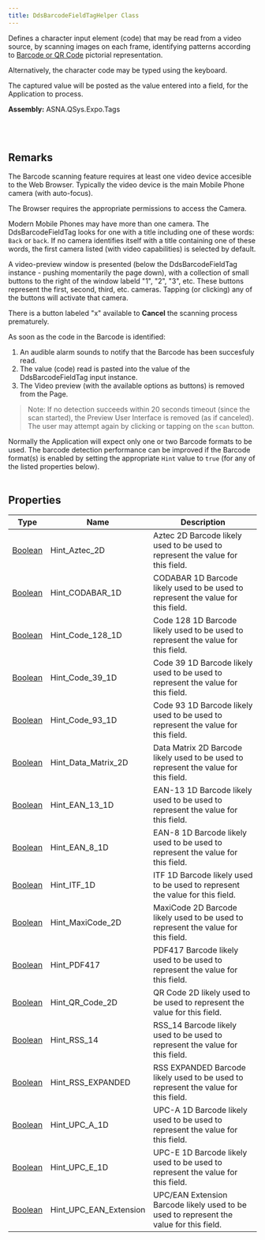 ```yaml
---
title: DdsBarcodeFieldTagHelper Class
---
```


Defines a character input element (code) that may be read from a video source, by scanning images on each frame, identifying patterns according to [Barcode or QR Code](https://qr.io/blog/barcode-vs-qr-code-101-ultimate-comparison/) pictorial representation.

Alternatively, the character code may be typed using the keyboard. 

The captured value will be posted as the value entered into a field, for the Application to process.

**Assembly:** ASNA.QSys.Expo.Tags

<br>
<br>

## Remarks

The Barcode scanning feature requires at least one video device accesible to the Web Browser. Typically the video device is the main Mobile Phone camera (with auto-focus).

The Browser requires the appropriate permissions to access the Camera.

Modern Mobile Phones may have more than one camera. The DdsBarcodeFieldTag looks for one with a title including one of these words: `Back` or `back`. If no camera identifies itself with a title containing one of these words, the first camera listed (with video capabilities) is selected by default.

A video-preview window is presented (below the DdsBarcodeFieldTag instance - pushing momentarily the page down), with a collection of small buttons to the right of the window labeld "1", "2", "3", etc. These buttons represent the first, second, third, etc. cameras. Tapping (or clicking) any of the buttons will activate that camera.

There is a button labeled "x" available to **Cancel** the scanning process prematurely.

As soon as the code in the Barcode is identified:

1. An audible alarm sounds to notify that the Barcode has been succesfuly read.
2. The value (code) read is pasted into the value of the DdsBarcodeFieldTag input instance. 
3. The Video preview (with the available options as buttons) is removed from the Page.

>Note: If no detection succeeds within 20 seconds timeout (since the scan started), the Preview User Interface is removed (as if canceled). The user may attempt again by clicking or tapping on the `scan` button.

Normally the Application will expect only one or two Barcode formats to be used. The barcode detection performance can be improved if the Barcode format(s) is enabled by setting the appropriate `Hint` value to `true` (for any of the listed properties below).
<br>
<br>

## Properties

| Type | Name | Description 
| --- | --- | --- 
| [Boolean](https://docs.microsoft.com/en-us/dotnet/api/system.boolean)  | Hint_Aztec_2D | Aztec 2D Barcode likely used to be used to represent the value for this field. 
| [Boolean](https://docs.microsoft.com/en-us/dotnet/api/system.boolean)  | Hint_CODABAR_1D | CODABAR 1D Barcode likely used to be used to represent the value for this field. 
| [Boolean](https://docs.microsoft.com/en-us/dotnet/api/system.boolean)  | Hint_Code_128_1D | Code 128 1D Barcode likely used to be used to represent the value for this field. 
| [Boolean](https://docs.microsoft.com/en-us/dotnet/api/system.boolean)  | Hint_Code_39_1D | Code 39 1D Barcode likely used to be used to represent the value for this field.
| [Boolean](https://docs.microsoft.com/en-us/dotnet/api/system.boolean)  | Hint_Code_93_1D | Code 93 1D Barcode likely used to be used to represent the value for this field. 
| [Boolean](https://docs.microsoft.com/en-us/dotnet/api/system.boolean)  | Hint_Data_Matrix_2D | Data Matrix 2D Barcode likely used to be used to represent the value for this field. 
| [Boolean](https://docs.microsoft.com/en-us/dotnet/api/system.boolean)  | Hint_EAN_13_1D | EAN-13 1D Barcode likely used to be used to represent the value for this field.
| [Boolean](https://docs.microsoft.com/en-us/dotnet/api/system.boolean)  | Hint_EAN_8_1D | EAN-8 1D Barcode likely used to be used to represent the value for this field. 
| [Boolean](https://docs.microsoft.com/en-us/dotnet/api/system.boolean)  | Hint_ITF_1D | ITF 1D Barcode likely used to be used to represent the value for this field. | 
| [Boolean](https://docs.microsoft.com/en-us/dotnet/api/system.boolean)  | Hint_MaxiCode_2D | MaxiCode 2D Barcode likely used to be used to represent the value for this field. 
| [Boolean](https://docs.microsoft.com/en-us/dotnet/api/system.boolean)  | Hint_PDF417 | PDF417 Barcode likely used to be used to represent the value for this field. | 
| [Boolean](https://docs.microsoft.com/en-us/dotnet/api/system.boolean)  | Hint_QR_Code_2D | QR Code 2D likely used to be used to represent the value for this field. | 
| [Boolean](https://docs.microsoft.com/en-us/dotnet/api/system.boolean)  | Hint_RSS_14 | RSS_14 Barcode likely used to be used to represent the value for this field. | 
| [Boolean](https://docs.microsoft.com/en-us/dotnet/api/system.boolean)  | Hint_RSS_EXPANDED | RSS EXPANDED Barcode likely used to be used to represent the value for this field. | 
| [Boolean](https://docs.microsoft.com/en-us/dotnet/api/system.boolean)  | Hint_UPC_A_1D | UPC-A 1D Barcode likely used to be used to represent the value for this field. 
| [Boolean](https://docs.microsoft.com/en-us/dotnet/api/system.boolean)  | Hint_UPC_E_1D | UPC-E 1D Barcode likely used to be used to represent the value for this field. 
| [Boolean](https://docs.microsoft.com/en-us/dotnet/api/system.boolean)  | Hint_UPC_EAN_Extension | UPC/EAN Extension Barcode likely used to be used to represent the value for this field. 

<br>
<br>

